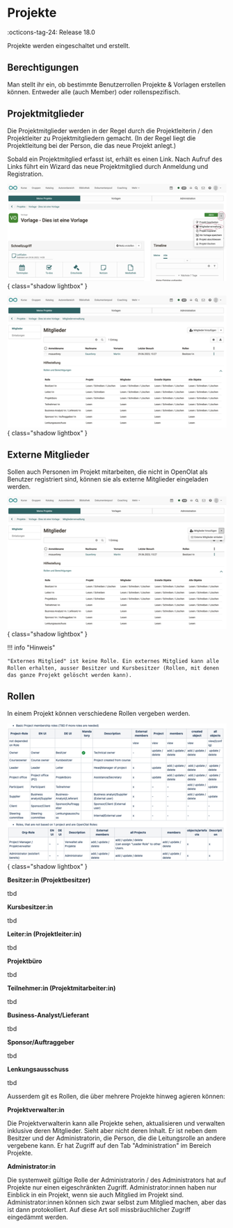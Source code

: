 # Projekte

:octicons-tag-24: Release 18.0

Projekte werden eingeschaltet und erstellt.

## Berechtigungen

Man stellt ihr ein, ob bestimmte Benutzerrollen Projekte & Vorlagen erstellen können. Entweder alle (auch Member) oder rollenspezifisch.

## Projektmitglieder

Die Projektmitglieder werden in der Regel durch die Projektleiterin / den Projektleiter zu Projektmitgliedern gemacht. (In der Regel liegt die Projektleitung bei der Person, die das neue Projekt anlegt.)

Sobald ein Projektmitglied erfasst ist, erhält es einen Link. Nach Aufruf des Links führt ein Wizard das neue Projektmitglied durch Anmeldung und Registration.

![projekte_mitgliederverwaltung_aufrufen_v1_de.png](assets/projekte_mitgliederverwaltung_aufrufen_v1_de.png){ class="shadow lightbox" }

![projekte_mitgliederverwaltung_v1_de.png](assets/projekte_mitgliederverwaltung_v1_de.png){ class="shadow lightbox" }

## Externe Mitglieder

Sollen auch Personen im Projekt mitarbeiten, die nicht in OpenOlat als Benutzer registriert sind, können sie als externe Mitglieder eingeladen werden.

![projekte_mitgliederverwaltung_externe_einladen_v1_de.png](assets/projekte_mitgliederverwaltung_externe_einladen_v1_de.png){ class="shadow lightbox" }

!!! info "Hinweis"

    "Externes Mitglied" ist keine Rolle. Ein externes Mitglied kann alle Rollen erhalten, ausser Besitzer und Kursbesitzer (Rollen, mit denen das ganze Projekt gelöscht werden kann). 


## Rollen

In einem Projekt können verschiedene Rollen vergeben werden.

![projektrollen_v1_de.png](assets/projektrollen_v1_de.png){ class="shadow lightbox" }


**Besitzer:in (Projektbesitzer)**

tbd

**Kursbesitzer:in**

tbd

**Leiter:in (Projektleiter:in)**

tbd

**Projektbüro**

tbd


**Teilnehmer:in (Projektmitarbeiter:in)**

tbd

**Business-Analyst/Lieferant**

tbd

**Sponsor/Auftraggeber**

tbd

**Lenkungsausschuss**

tbd




Ausserdem git es Rollen, die über mehrere Projekte hinweg agieren können:

**Projektverwalter:in**

Die Projektverwalterin kann alle Projekte sehen, aktualisieren und verwalten inklusive deren Mitglieder. Sieht aber nicht deren Inhalt. Er ist neben dem Besitzer und der Administratorin, die Person, die die Leitungsrolle an andere vergebene kann. Er hat Zugriff auf den Tab "Administration" im Bereich Projekte.

**Administrator:in**

Die systemweit gültige Rolle der Administratorin / des Administrators hat auf Projekte nur einen eigeschränkten Zugriff. Administrator:innen haben nur Einblick in ein Projekt, wenn sie auch Mitglied im Projekt sind. Administrator:innen können sich zwar selbst zum Mitglied machen, aber das ist dann protokolliert. Auf diese Art soll missbräuchlicher Zugriff eingedämmt werden.